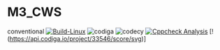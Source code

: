 # M3_CWS
conventional
[![Build-Linux](https://github.com/pallavi9019/M3_CWS/actions/workflows/main.yml/badge.svg)](https://github.com/pallavi9019/M3_Car_Wiper_System/actions/workflows/main.yml)
![codiga](https://api.codiga.io/project/32953/score/svg)
![codecy](https://api.codiga.io/project/32953/status/svg)
[![Cppcheck Analysis](https://github.com/pallavi9019/M3_Car-Wiper-System/actions/workflows/c-cppcheck.yml/badge.svg)](https://github.com/pallavi9019/M3_Car-Wiper-System/actions/workflows/c-cppcheck.yml)
[!(https://api.codiga.io/project/33546/score/svg)]
